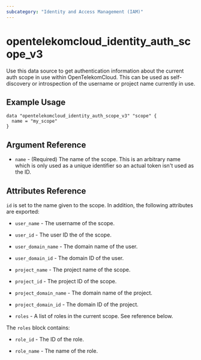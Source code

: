 ```yaml
---
subcategory: "Identity and Access Management (IAM)"
---
```


# opentelekomcloud_identity_auth_scope_v3

Use this data source to get authentication information about the current
auth scope in use within OpenTelekomCloud. This can be used as self-discovery or introspection of
the username or project name currently in use.

## Example Usage

```hcl
data "opentelekomcloud_identity_auth_scope_v3" "scope" {
  name = "my_scope"
}
```

## Argument Reference

* `name` - (Required) The name of the scope. This is an arbitrary name which is
  only used as a unique identifier so an actual token isn't used as the ID.

## Attributes Reference

`id` is set to the name given to the scope. In addition, the following attributes are exported:

* `user_name` - The username of the scope.

* `user_id` - The user ID the of the scope.

* `user_domain_name` - The domain name of the user.

* `user_domain_id` - The domain ID of the user.

* `project_name` - The project name of the scope.

* `project_id` - The project ID of the scope.

* `project_domain_name` - The domain name of the project.

* `project_domain_id` - The domain ID of the project.

* `roles` - A list of roles in the current scope. See reference below.

The `roles` block contains:

* `role_id` - The ID of the role.

* `role_name` - The name of the role.
